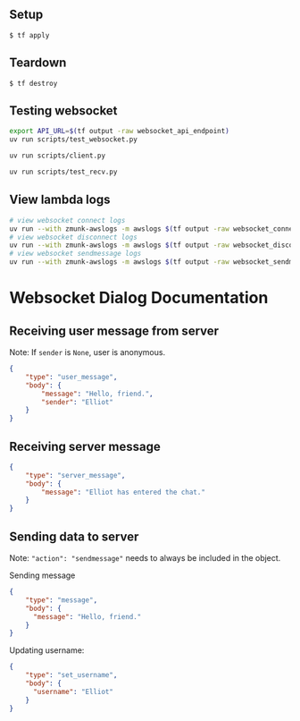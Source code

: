 ## Setup

    $ tf apply

## Teardown

    $ tf destroy

## Testing websocket
```bash
export API_URL=$(tf output -raw websocket_api_endpoint)
uv run scripts/test_websocket.py

uv run scripts/client.py

uv run scripts/test_recv.py
```
## View lambda logs
```bash
# view websocket connect logs
uv run --with zmunk-awslogs -m awslogs $(tf output -raw websocket_connect_lambda_log_group)
# view websocket disconnect logs
uv run --with zmunk-awslogs -m awslogs $(tf output -raw websocket_disconnect_lambda_log_group)
# view websocket sendmessage logs
uv run --with zmunk-awslogs -m awslogs $(tf output -raw websocket_sendmessage_lambda_log_group)
```
# Websocket Dialog Documentation

## Receiving user message from server
Note: If `sender` is `None`, user is anonymous.
```json
{
    "type": "user_message",
    "body": {
        "message": "Hello, friend.",
        "sender": "Elliot"
    }
}
```
## Receiving server message
```json
{
    "type": "server_message",
    "body": {
        "message": "Elliot has entered the chat."
    }
}
```

## Sending data to server
Note: `"action": "sendmessage"` needs to always be included in the object.

Sending message
```json
{
    "type": "message",
    "body": {
      "message": "Hello, friend."
    }
}
```
Updating username:
```json
{
    "type": "set_username",
    "body": {
      "username": "Elliot"
    }
}
```
